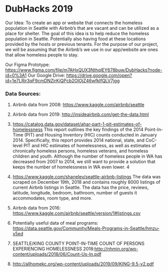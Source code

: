 # DubHacks 2019

Our Idea:
To create an app or website that connects the homeless population in Seattle with Airbnb’s that are vacant and can be utilized as a place for shelter. The goal of this idea is to help reduce the homeless population in Seattle.
Potentially also having food at these locations provided by the hosts or previous tenants.
For the purpose of our project, we will be assuming that the Airbnb’s we use in our app/website are ones that allow homeless people to stay.

Our Figma Prototype: https://www.figma.com/file/m7AHxQUX3NthqlEY678buw/DubHacks?node-id=0%3A1
Our Google Drive: https://drive.google.com/open?id=1e7LRir3qF9cmDNZirKiQPcb2OlOjZ46wfklfQLV7jgg

### Data Sources:
1. Airbnb data from 2008: https://www.kaggle.com/airbnb/seattle
2. Airbnb data from 2019: http://insideairbnb.com/get-the-data.html

3. https://catalog.data.gov/dataset/ahar-part-1-pit-estimates-of-homelessness
This report outlines the key findings of the 2014 Point-In-Time (PIT) and Housing Inventory (HIC) counts conducted in January 2014. Specifically, this report provides 2014 national, state, and CoC-level PIT and HIC estimates of homelessness, as well as estimates of chronically homeless persons, homeless veterans, and homeless children and youth.
Although the number of homeless people in WA has decreased from 2007 to 2014, we still want to provide a solution that keeps the number of homelessness in WA even lower. 4

4. https://www.kaggle.com/shanelev/seattle-airbnb-listings
The data was scraped on December 19th, 2018 and contains roughly 8000 listings of current Airbnb listings in Seattle. The data has the price, reviews, latitude, longitude, bedroom, bathroom, number of guests it accommodates, room type, and more.

5. Airbnb data from 2016: https://www.kaggle.com/airbnb/seattle/version/1#listings.csv 
6. Potentially useful data of meal programs: https://data.seattle.gov/Community/Meals-Programs-in-Seattle/hmzu-x5ed
7. SEATTLE/KING COUNTY POINT-IN-TIME COUNT OF PERSONS EXPERIENCING HOMELESSNESS 2018:http://nhmin.org/wp-content/uploads/2018/06/Count-Us-In.pdf 

8. http://allhomekc.org/wp-content/uploads/2019/09/KING-9.5-v2.pdf


